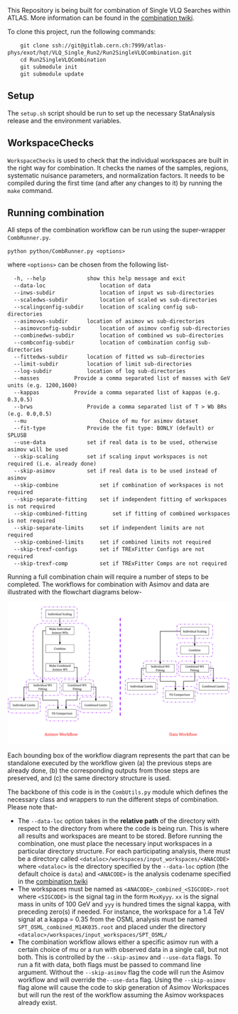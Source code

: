 This Repository is being built for combination of  Single VLQ Searches within ATLAS. More information can be found in the [combination twiki](https://twiki.cern.ch/twiki/bin/viewauth/AtlasProtected/SingleCombinationRun2).

To clone this project, run the following commands:

```
	git clone ssh://git@gitlab.cern.ch:7999/atlas-phys/exot/hqt/VLQ_Single_Run2/Run2SingleVLQCombination.git
	cd Run2SingleVLQCombination
	git submodule init
	git submodule update
```
## Setup
The `setup.sh` script should be run to set up the necessary StatAnalysis release and the environment variables.


## WorkspaceChecks

``WorkspaceChecks`` is used to check that the individual workspaces are built in the right way for combination. It checks the names of the samples, regions, systematic nuisance parameters, and normalization factors. It needs to be compiled during the first time (and after any changes to it) by running the `make` command.


## Running combination

All steps of the combination workflow can be run using the super-wrapper `CombRunner.py`. 

```
python python/CombRunner.py <options>
```
where `<options>` can be chosen from the following list-

```
  -h, --help			 show this help message and exit
  --data-loc		     	 location of data
  --inws-subdir         	 location of input ws sub-directories
  --scaledws-subdir     	 location of scaled ws sub-directories
  --scalingconfig-subdir	 location of scaling config sub-directories
  --asimovws-subdir		 location of asimov ws sub-directories
  --asimovconfig-subdir		 location of asimov config sub-directories
  --combinedws-subdir		 location of combined ws sub-directories
  --combconfig-subdir		 location of combination config sub-directories
  --fittedws-subdir		 location of fitted ws sub-directories
  --limit-subdir		 location of limit sub-directories
  --log-subdir			 location of log sub-directories
  --masses			 Provide a comma separated list of masses with GeV units (e.g. 1200,1600)
  --kappas			 Provide a comma separated list of kappas (e.g. 0.3,0.5)
  --brws	    		 Provide a comma separated list of T > Wb BRs (e.g. 0.0,0.5)
  --mu	                	 Choice of mu for asimov dataset
  --fit-type			 Provide the fit type: BONLY (default) or SPLUSB
  --use-data			 set if real data is to be used, otherwise asimov will be used
  --skip-scaling		 set if scaling input workspaces is not required (i.e. already done)
  --skip-asimov			 set if real data is to be used instead of asimov
  --skip-combine          	 set if combination of workspaces is not required
  --skip-separate-fitting	 set if independent fitting of workspaces is not required
  --skip-combined-fitting        set if fitting of combined workspaces is not required
  --skip-separate-limits  	 set if independent limits are not required
  --skip-combined-limits  	 set if combined limits not required
  --skip-trexf-configs    	 set if TRExFitter Configs are not required
  --skip-trexf-comp       	 set if TRExFitter Comps are not required
```
Running a full combination chain will require a number of steps to be completed. The workflows for combination with Asimov and data are illustrated with the flowchart diagrams below-

![Combination workflow](workflows.png)

Each bounding box of the workflow diagram represents the part that can be standalone executed by the workflow given (a) the previous steps are already done, (b) the corresponding outputs from those steps are preserved, and (c) the same directory structure is used.

The backbone of this code is in the `CombUtils.py` module which defines the necessary class and wrappers to run the different steps of combination. Please note that-

- The `--data-loc` option takes in the **relative path** of the directory with respect to the directory from where the code is being run. This is where all results and workspaces are meant to be stored. Before running the combination, one must place the necessary input workspaces in a particular directory structure. For each participating analysis, there must be a directory called `<dataloc>/workspaces/input_workspaces/<ANACODE>` where `<dataloc>` is the directory specified by the `--data-loc` option (the default choice is `data`) and `<ANACODE>` is the analysis codename specified in the [combination twiki](https://twiki.cern.ch/twiki/bin/viewauth/AtlasProtected/SingleCombinationRun2)
- The workspaces must be named as `<ANACODE>_combined_<SIGCODE>.root` where `<SIGCODE>` is the signal tag in the form `MxxKyyy`. `xx` is the signal mass in units of 100 GeV and `yyy` is hundred times the signal kappa, with preceding zero(s) if needed. For instance, the workspace for a 1.4 TeV signal at a kappa = 0.35 from the OSML analysis must be named `SPT_OSML_combined_M14K035.root` and placed under the directory `<dataloc>/workspaces/input_workspaces/SPT_OSML/`
- The combination workflow allows either a specific asimov run with a certain choice of mu or a run with observed data in a single call, but not both. This is controlled by the `--skip-asimov` and `--use-data` flags. To run a  fit with data, both flags must be passed to command line argument.  Without the `--skip-asimov` flag the code will run the Asimov workflow and will override the`--use-data` flag. Using the `--skip-asimov` flag alone will cause the code to skip generation of Asimov Workspaces but will run the rest of the workflow assuming the Asimov workspaces already exist.

